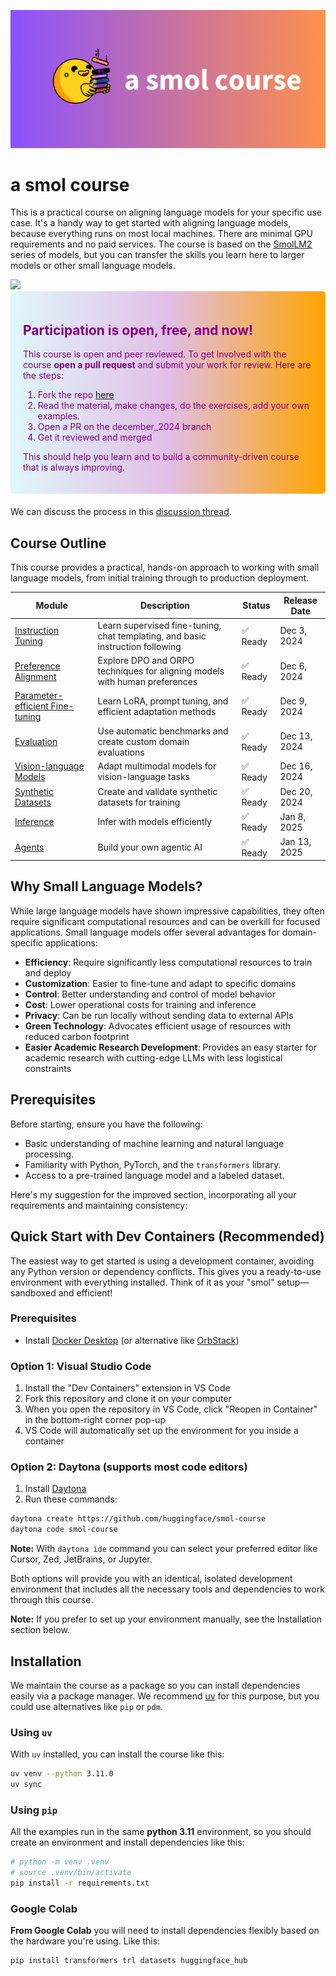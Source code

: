 ![smolcourse image](./banner.png)

# a smol course

This is a practical course on aligning language models for your specific use case. It's a handy way to get started with aligning language models, because everything runs on most local machines. There are minimal GPU requirements and no paid services. The course is based on the [SmolLM2](https://github.com/huggingface/smollm/tree/main) series of models, but you can transfer the skills you learn here to larger models or other small language models.

<a href="http://hf.co/join/discord">
<img src="https://img.shields.io/badge/Discord-7289DA?&logo=discord&logoColor=white"/>
</a>

<div style="background: linear-gradient(to right, #e0f7fa, #e1bee7, orange); padding: 20px; border-radius: 5px; margin-bottom: 20px; color: purple;">
    <h2>Participation is open, free, and now!</h2>
    <p>This course is open and peer reviewed. To get involved with the course <strong>open a pull request</strong> and submit your work for review. Here are the steps:</p>
    <ol>
        <li>Fork the repo <a href="https://github.com/huggingface/smol-course/fork">here</a></li>
        <li>Read the material, make changes, do the exercises, add your own examples.</li>
        <li>Open a PR on the december_2024 branch</li>
        <li>Get it reviewed and merged</li>
    </ol>
    <p>This should help you learn and to build a community-driven course that is always improving.</p>
</div>

We can discuss the process in this [discussion thread](https://github.com/huggingface/smol-course/discussions/2#discussion-7602932).

## Course Outline

This course provides a practical, hands-on approach to working with small language models, from initial training through to production deployment.

| Module | Description | Status | Release Date |
|--------|-------------|---------|--------------|
| [Instruction Tuning](./1_instruction_tuning) | Learn supervised fine-tuning, chat templating, and basic instruction following | ✅ Ready | Dec 3, 2024 |
| [Preference Alignment](./2_preference_alignment) | Explore DPO and ORPO techniques for aligning models with human preferences | ✅ Ready  | Dec 6, 2024 |
| [Parameter-efficient Fine-tuning](./3_parameter_efficient_finetuning) | Learn LoRA, prompt tuning, and efficient adaptation methods | ✅ Ready | Dec 9, 2024 |
| [Evaluation](./4_evaluation) | Use automatic benchmarks and create custom domain evaluations | ✅ Ready | Dec 13, 2024 |
| [Vision-language Models](./5_vision_language_models) | Adapt multimodal models for vision-language tasks | ✅ Ready | Dec 16, 2024 |
| [Synthetic Datasets](./6_synthetic_datasets) | Create and validate synthetic datasets for training | ✅ Ready | Dec 20, 2024 |
| [Inference](./7_inference) | Infer with models efficiently | ✅ Ready | Jan 8, 2025 |
| [Agents](./8_agents) | Build your own agentic AI | ✅ Ready | Jan 13, 2025 ||

## Why Small Language Models?

While large language models have shown impressive capabilities, they often require significant computational resources and can be overkill for focused applications. Small language models offer several advantages for domain-specific applications:

- **Efficiency**: Require significantly less computational resources to train and deploy
- **Customization**: Easier to fine-tune and adapt to specific domains
- **Control**: Better understanding and control of model behavior
- **Cost**: Lower operational costs for training and inference
- **Privacy**: Can be run locally without sending data to external APIs
- **Green Technology**: Advocates efficient usage of resources with reduced carbon footprint
- **Easier Academic Research Development**: Provides an easy starter for academic research with cutting-edge LLMs with less logistical constraints

## Prerequisites

Before starting, ensure you have the following:
- Basic understanding of machine learning and natural language processing.
- Familiarity with Python, PyTorch, and the `transformers` library.
- Access to a pre-trained language model and a labeled dataset.

Here's my suggestion for the improved section, incorporating all your requirements and maintaining consistency:

## Quick Start with Dev Containers (Recommended)

The easiest way to get started is using a development container, avoiding any Python version or dependency conflicts. This gives you a ready-to-use environment with everything installed. Think of it as your "smol" setup—sandboxed and efficient!

### Prerequisites
- Install [Docker Desktop](https://www.docker.com/products/docker-desktop/) (or alternative like [OrbStack](https://orbstack.dev/))

### Option 1: Visual Studio Code
1. Install the "Dev Containers" extension in VS Code
2. Fork this repository and clone it on your computer
3. When you open the repository in VS Code, click "Reopen in Container" in the bottom-right corner pop-up
4. VS Code will automatically set up the environment for you inside a container

### Option 2: Daytona (supports most code editors)
1. Install [Daytona](https://github.com/daytonaio/daytona/)
2. Run these commands:
```bash
daytona create https://github.com/huggingface/smol-course
daytona code smol-course
```
**Note:** With `daytona ide` command you can select your preferred editor like Cursor, Zed, JetBrains, or Jupyter.

Both options will provide you with an identical, isolated development environment that includes all the necessary tools and dependencies to work through this course.

**Note:** If you prefer to set up your environment manually, see the Installation section below.

## Installation

We maintain the course as a package so you can install dependencies easily via a package manager. We recommend [uv](https://github.com/astral-sh/uv) for this purpose, but you could use alternatives like `pip` or `pdm`.

### Using `uv`

With `uv` installed, you can install the course like this:

```bash
uv venv --python 3.11.0
uv sync
```

### Using `pip`

All the examples run in the same **python 3.11** environment, so you should create an environment and install dependencies like this:

```bash
# python -m venv .venv
# source .venv/bin/activate
pip install -r requirements.txt
```

### Google Colab

**From Google Colab** you will need to install dependencies flexibly based on the hardware you're using. Like this:

```bash
pip install transformers trl datasets huggingface_hub
```

